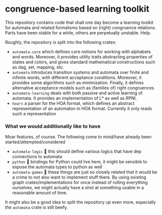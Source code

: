 # **co**ngruence-based **l**earning **t**oolkit

This repository contains code that shall one day become a learning toolkit for automata and related formalisms based on (right) congruence relations.
Parts have been stable for a while, others are perpetually unstable.
Help.

Roughly, the repository is split into the following crates:
- `automata-core` which defines core notions for working with alphabets and words. Moreover, it provides utility traits abstracting properties of states and colors, and gives standard mathematical constructions such as dag, set, mapping, etc.
- `automata` introduces transition systems and automata over finite and infinite words, with different acceptance conditions. Moreover, it provides some algorithms such as minimization. Finally, it defines alternative acceptance models such as (families of) right congruences.
- `automata-learning` deals with both passive and active learning of automata. It provides an implementation of L* as well as RPNI.
- `hoars` a parser for the HOA format, which defines an abstract representation of an automaton in HOA format. Currently it only reads such a representation

### What we would additionally like to have
Moar features, of course.
The following come to mind/have already been started/attempted/considered
- `automata-logic` 🚧 this should define various logics that have dep connections to automata
- `python` 🚧 bindings for Python could live here, it might be sensible to expose the automata types to python as well
- `automata-games` 🚧 these things are just so closely related that it would be a crime to not also want to implement stuff there. By using existing graph crates/implementations for once instead of rolling everything ourselves, we might actually have a shot at something usable in a reasonable amount of time.

It might also be a good idea to split the repository up even more, especially the `automata` crate is still beefy.
